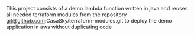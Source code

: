 This project consists of a demo lambda function written in java and reuses all needed terraform modules from the repository git@github.com:CasaSky/terraform-modules.git to deploy the demo application in aws without duplicating code